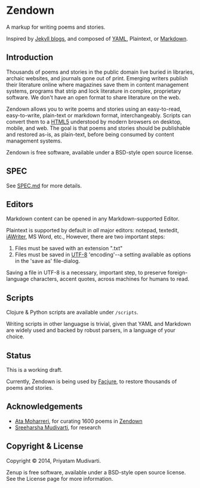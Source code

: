 Zendown
=======

A markup for writing poems and stories.

Inspired by [Jekyll blogs](http://jekyllrb.com/docs/home/), and composed of [YAML](http://en.wikipedia.org/wiki/YAML), Plaintext, or [Markdown](http://daringfireball.net/projects/markdown/).

## Introduction

Thousands of poems and stories in the public domain live buried in libraries, archaic websites, and journals gone out of print. Emerging writers publish their literature online where magazines save them in content management systems, programs that strip and lock literature in complex, proprietary software. We don't have an open format to share literature on the web.

Zendown allows you to write poems and stories using an easy-to-read, easy-to-write, plain-text or markdown format, interchangeably. Scripts can convert them to a [HTML5](http://en.wikipedia.org/wiki/HTML5) understood by modern browsers on desktop, mobile, and web. The goal is that poems and stories should be publishable and restored as-is, as plain-text, before being consumed by content management systems.

Zendown is free software, available under a BSD-style open source license.

## SPEC

See [SPEC.md](/SPEC.md) for more details.

## Editors

Markdown content can be opened in any Markdown-supported Editor.

Plaintext is supported by default in *all* major editors: notepad, textedit, [iAWriter](http://www.iawriter.com/mac/), MS Word, etc., However, there are two important steps:

1. Files must be saved with an extension ".txt"
2. Files must be saved in [UTF-8](http://en.wikipedia.org/wiki/UTF-8) 'encoding'--a setting available as options in the 'save as' file-dialog.

Saving a file in UTF-8 is a necessary, important step, to preserve foreign-language characters, accent quotes, across machines for humans to read.

## Scripts

Clojure & Python scripts are available under `/scripts`.

Writing scripts in other languagse is trivial, given that YAML and Markdown are widely used and backed by robust parsers, in a language of your choice.

## Status

This is a working draft.

Currently, Zendown is being used by [Facjure](https://github.com/facjure/public-domain-poetry), to restore thousands of poems and stories.

## Acknowledgements

- [Ata Moharreri](https://twitter.com/AtaMoharreri), for curating 1600 poems in [Zendown]()
- [Sreeharsha Mudivarti](http://lexical.foobar.systems), for research

## Copyright & License

Copyright © 2014, Priyatam Mudivarti.

Zenup is free software, available under a BSD-style open source license. See the License page for more information.
